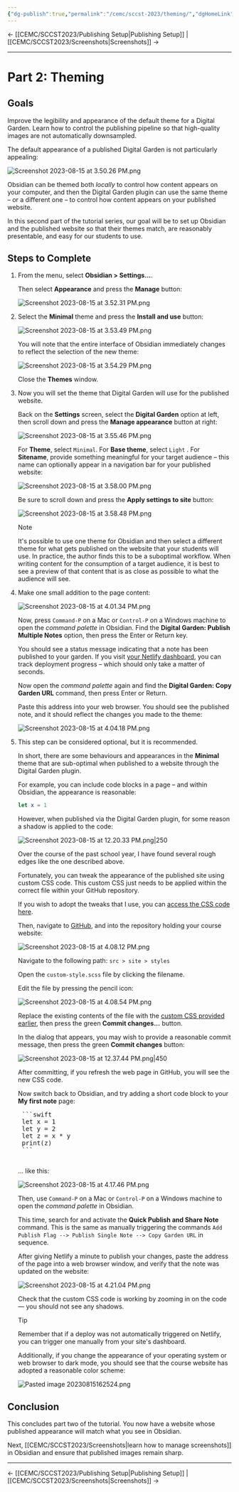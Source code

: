 ```yaml
---
{"dg-publish":true,"permalink":"/cemc/sccst-2023/theming/","dgHomeLink":false}
---
```



← [[CEMC/SCCST2023/Publishing Setup\|Publishing Setup]] | [[CEMC/SCCST2023/Screenshots\|Screenshots]] →

---

# Part 2: Theming

## Goals

Improve the legibility and appearance of the default theme for a Digital Garden. Learn how to control the publishing pipeline so that high-quality images are not automatically downsampled.

The default appearance of a published Digital Garden is not particularly appealing:

![Screenshot 2023-08-15 at 3.50.26 PM.png](/img/user/Attachments/Screenshot%202023-08-15%20at%203.50.26%20PM.png)

Obsidian can be themed both *locally* to control how content appears on your computer, and then the Digital Garden plugin can use the same theme – or a different one – to control how content appears on your published website.

In this second part of the tutorial series, our goal will be to set up Obsidian and the published website so that their themes match, are reasonably presentable, and easy for our students to use.

## Steps to Complete

1. From the menu, select **Obsidian > Settings...**.
   
   Then select **Appearance** and press the **Manage** button:
   
   ![Screenshot 2023-08-15 at 3.52.31 PM.png](/img/user/Attachments/Screenshot%202023-08-15%20at%203.52.31%20PM.png)
   
2. Select the **Minimal**  theme and press the **Install and use** button:
   
   ![Screenshot 2023-08-15 at 3.53.49 PM.png](/img/user/Attachments/Screenshot%202023-08-15%20at%203.53.49%20PM.png)
   
   You will note that the entire interface of Obsidian immediately changes to reflect the selection of the new theme:
   
   ![Screenshot 2023-08-15 at 3.54.29 PM.png](/img/user/Attachments/Screenshot%202023-08-15%20at%203.54.29%20PM.png)

   Close the **Themes** window.
   
3. Now you will set the theme that Digital Garden will use for the published website.
   
   Back on the **Settings** screen, select the **Digital Garden** option at left, then scroll down and press the **Manage appearance** button at right:
   
   ![Screenshot 2023-08-15 at 3.55.46 PM.png](/img/user/Attachments/Screenshot%202023-08-15%20at%203.55.46%20PM.png)
   
   For **Theme**, select `Minimal`. For **Base theme**, select `Light` . For **Sitename**, provide something meaningful for your target audience – this name can optionally appear in a navigation bar for your published website:
   
   ![Screenshot 2023-08-15 at 3.58.00 PM.png](/img/user/Attachments/Screenshot%202023-08-15%20at%203.58.00%20PM.png)
   
   Be sure to scroll down and press the **Apply settings to site** button:
   
   ![Screenshot 2023-08-15 at 3.58.48 PM.png](/img/user/Attachments/Screenshot%202023-08-15%20at%203.58.48%20PM.png)
   
   > [!NOTE]
   > It's possible to use one theme for Obsidian and then select a different theme for what gets published on the website that your students will use. In practice, the author finds this to be a suboptimal workflow.  When writing content for the consumption of a target audience, it is best to see a preview of that content that is as close as possible to what the audience will see.

4. Make one small addition to the page content:
   
   ![Screenshot 2023-08-15 at 4.01.34 PM.png](/img/user/Attachments/Screenshot%202023-08-15%20at%204.01.34%20PM.png)
   
   Now, press `Command-P` on a Mac or `Control-P` on a Windows machine to open the *command palette* in Obsidian. Find the **Digital Garden: Publish Multiple Notes** option, then press the Enter or Return key.
   
   You should see a status message indicating that a note has been published to your garden. If you visit [your Netlify dashboard](https://www.netlify.com/), you can track deployment progress – which should only take a matter of seconds.
   
   Now open the *command palette* again and find the **Digital Garden: Copy Garden URL** command, then press Enter or Return.
   
   Paste this address into your web browser. You should see the published note, and it should reflect the changes you made to the theme: 
   
   ![Screenshot 2023-08-15 at 4.04.18 PM.png](/img/user/Attachments/Screenshot%202023-08-15%20at%204.04.18%20PM.png)

5. This step can be considered optional, but it is recommended.
   
   In short, there are some behaviours and appearances in the **Minimal** theme that are sub-optimal when published to a website through the Digital Garden plugin.
   
   For example, you can include code blocks in a page – and within Obsidian, the appearance is reasonable:
   
	```swift
	let x = 1   
	```
   
   However, when published via the Digital Garden plugin, for some reason a shadow is applied to the code:
   
   ![Screenshot 2023-08-15 at 12.20.33 PM.png|250](/img/user/Attachments/Screenshot%202023-08-15%20at%2012.20.33%20PM.png)
   
   Over the course of the past school year, I have found several rough edges like the one described above.
   
   Fortunately, you can tweak the appearance of the published site using custom CSS code. This custom CSS just needs to be applied within the correct file within your GitHub repository.
   
   If you wish to adopt the tweaks that I use, you can [access the CSS code here](https://gist.githubusercontent.com/russellgordon/f58d88f5a3aad819d1fcd371e534ab95/raw/23d7874ae5608d85da82e71766164dd9030900fd/custom-style.css).
   
   Then, navigate to [GitHub](https://github.com/), and into the repository holding your course website:
   
   ![Screenshot 2023-08-15 at 4.08.12 PM.png](/img/user/Attachments/Screenshot%202023-08-15%20at%204.08.12%20PM.png)
   
   Navigate to the following path: `src > site > styles`
   
   Open the `custom-style.scss` file by clicking the filename.
   
   Edit the file by pressing the pencil icon:
   
   ![Screenshot 2023-08-15 at 4.08.54 PM.png](/img/user/Attachments/Screenshot%202023-08-15%20at%204.08.54%20PM.png)
   
   Replace the existing contents of the file with the [custom CSS provided earlier](https://gist.githubusercontent.com/russellgordon/f58d88f5a3aad819d1fcd371e534ab95/raw/23d7874ae5608d85da82e71766164dd9030900fd/custom-style.css), then press the green **Commit changes...** button. 
   
   In the dialog that appears, you may wish to provide a reasonable commit message, then press the green **Commit changes** button:
   
   ![Screenshot 2023-08-15 at 12.37.44 PM.png|450](/img/user/Attachments/Screenshot%202023-08-15%20at%2012.37.44%20PM.png)
   
   After committing, if you refresh the web page in GitHub, you will see the new CSS code.
   
   Now switch back to Obsidian, and try adding a short code block to your **My first note** page:
   
   <pre>
	```swift
	let x = 1
	let y = 2
	let z = x * y
	print(z)
	```
	</pre>
	... like this:
	
	 ![Screenshot 2023-08-15 at 4.17.46 PM.png](/img/user/Attachments/Screenshot%202023-08-15%20at%204.17.46%20PM.png)
	 
	 Then, use `Command-P` on a Mac or `Control-P` on a Windows machine to open the *command palette* in Obsidian.
	 
	 This time, search for and activate the **Quick Publish and Share Note** command. This is the same as manually triggering the commands `Add Publish Flag --> Publish Single Note --> Copy Garden URL` in sequence.
	 
	 After giving Netlify a minute to publish your changes, paste the address of the page into a web browser window, and verify that the note was updated on the website:
	 
	 ![Screenshot 2023-08-15 at 4.21.04 PM.png](/img/user/Attachments/Screenshot%202023-08-15%20at%204.21.04%20PM.png)
	 
	 Check that the custom CSS code is working by zooming in on the code — you should not see any shadows.
	 
	 > [!TIP]
	 > Remember that if a deploy was not automatically triggered on Netlify, you can trigger one manually from your site's dashboard.
	 
	 Additionally, if you change the appearance of your operating system or web browser to dark mode, you should see that the course website has adopted a reasonable color scheme:
	 
	 ![Pasted image 20230815162524.png](/img/user/Attachments/Pasted%20image%2020230815162524.png)

## Conclusion

This concludes part two of the tutorial. You now have a website whose published appearance will match what you see in Obsidian. 

Next, [[CEMC/SCCST2023/Screenshots\|learn how to manage screenshots]] in Obsidian and ensure that published images remain sharp.

---

← [[CEMC/SCCST2023/Publishing Setup\|Publishing Setup]] | [[CEMC/SCCST2023/Screenshots\|Screenshots]] →

